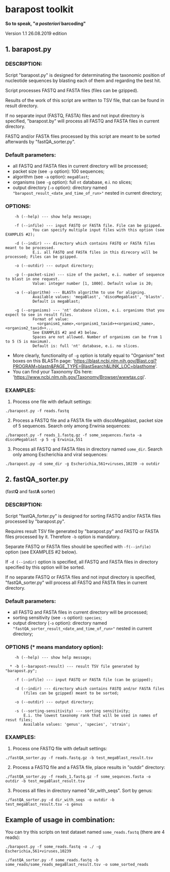 # barapost toolkit
**So to speak, "*a posteriori* barcoding"**

Version 1.1
26.08.2019 edition

## 1. barapost.py

### DESCRIPTION:

 Script "barapost.py" is designed for determinating the taxonomic position
    of nucleotide sequences by blasting each of them and regarding the best hit.

 Script processes FASTQ and FASTA files (files can be gzipped).

 Results of the work of this script are written to TSV file,
    that can be found in result directory.

 If no separate input (FASTQ, FASTA) files and not input directory is specified,
    "barapost.by" will process all FASTQ and FASTA files in current directory.

 FASTQ and/or FASTA files processed by this script are meant to be sorted afterwards by "fastQA_sorter.py".


### Default parameters:

- all FASTQ and FASTA files in current directory will be processed;
- packet size (see `-p` option): 100 sequences;
- algorithm (see `-a` option): `megaBlast`;
- organisms (see `-g` option): full `nt` database, e.i. no slices;
- output directory (`-o` option): directory named `"barapost_result_<date_and_time_of_run>"`
  nested in current directory;


### OPTIONS:

```
    -h (--help) --- show help message;

    -f (--infile) --- input FASTQ or FASTA file. File can be gzipped.
            You can specify multiple input files with this option (see EXAMPLES #2);

    -d (--indir) --- directory which contains FASTQ or FASTA files meant to be processed.
            E.i. all FASTQ and FASTA files in this direcory will be processed; Files can be gzipped.

    -o (--outdir) --- output directory;

    -p (--packet-size) --- size of the packet, e.i. number of sequence to blast in one request.
            Value: integer number [1, 1000]. Default value is 20;

    -a (--algorithm) --- BLASTn algorithm to use for aligning.
            Available values: 'megaBlast', 'discoMegablast', 'blastn'.
            Default is megaBlast;

    -g (--organisms) --- 'nt' database slices, e.i. organisms that you expect to see in result files.
            Format of value: 
              <organism1_name>,<organism1_taxid>+<organism2_name>,<organism2_taxid>+...
            See EXAMPLES #2 and #3 below.
            Spaces are not allowed. Number of organisms can be from 1 to 5 (5 is maximum).
            Default is: full 'nt' database, e.i. no slices.
```

- More clearly, functionality of `-g` option is totally equal to "Organism" text boxes on this BLASTn page:
    'https://blast.ncbi.nlm.nih.gov/Blast.cgi?PROGRAM=blastn&PAGE_TYPE=BlastSearch&LINK_LOC=blasthome'.
- You can find your Taxonomy IDs here: 'https://www.ncbi.nlm.nih.gov/Taxonomy/Browser/wwwtax.cgi'.


### EXAMPLES:

  1) Process one file with default settings:

`./barapost.py -f reads.fastq`

  2) Process a FASTQ file and a FASTA file with discoMegablast, packet size of 5 sequences.
       Search only among Erwinia sequences:

`./barapost.py -f reads_1.fastq.gz -f some_sequences.fasta -a discoMegablast -p 5 -g Erwinia,551`

  3) Process all FASTQ and FASTA files in directory named `some_dir`.
     Search only among Escherichia and viral sequences:

`./barapost.py -d some_dir -g Escherichia,561+viruses,10239 -o outdir`


## 2. fastQA_sorter.py
(fast**Q** and fast**A** sorter)

### DESCRIPTION:

 Script "fastQA_forter.py" is designed for sorting FASTQ and/or FASTA files processed by "barapost.py".

 Requires result TSV file generated by "barapost.py" and FASTQ or FASTA files processed by it.
 Therefore `-b` option is mandatory.

 Separate FASTQ or FASTA files should be specified with `-f(--infile)` option (see EXAMPLES #2 below).
 
 If `-d (--indir)` option is specified, all FASTQ and FASTA files in directory specified by this option will be sorted.
 
 If no separate FASTQ or FASTA files and not input directory is specified,
       "fastQA_sorter.py" will process all FASTQ and FASTA files in current directory.


### Default parameters:

- all FASTQ and FASTA files in current directory will be processed;
- sorting sensitivity (see `-s` option): `species`;
- output directory (`-o` option): directory named `"fastQA_sorter_result_<date_and_time_of_run>"`
  nested in current directory;

### OPTIONS (* means mandatory option):

```
    -h (--help) --- show help message;

  * -b (--barapost-result) --- result TSV file generated by "barapost.py";

    -f (--infile) --- input FASTQ or FASTA file (can be gzipped);

    -d (--indir) --- directory which contains FASTQ and/or FASTA files
        (files can be gzipped) meant to be sorted;

    -o (--outdir) --- output directory;

    -s (--sorting-sensitivity) --- sorting sensitivity;
        E.i. the lowest taxonomy rank that will be used in names of resut files;
        Available values: 'genus', 'species', 'strain';
```


### EXAMPLES:

  1) Process one FASTQ file with default settings:

`./fastQA_sorter.py -f reads.fastq.gz -b test_megaBlast_result.tsv`

  2) Process a FASTQ file and a FASTA file, place results in "outdir" directory:

`./fastQA_sorter.py -f reads_1.fastq.gz -f some_sequnces.fasta -o outdir -b test_megaBlast_result.tsv`

  3) Process all files in directory named "dir_with_seqs". Sort by genus:

`./fastQA_sorter.py -d dir_with_seqs -o outdir -b test_megaBlast_result.tsv -s genus`

## Example of usage in combination:

You can try this scripts on test dataset named `some_reads.fastq` (there are 4 reads):

  `./barapost.py -f some_reads.fastq -o ./ -g Escherichia,561+viruses,10239`

  `./fastQA_sorter.py -f some_reads.fastq -b some_reads/some_reads_megaBlast_result.tsv -o some_sorted_reads`
